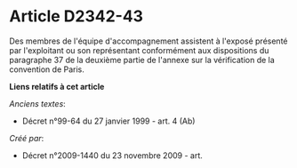 # Article D2342-43

Des membres de l'équipe d'accompagnement assistent à l'exposé présenté par l'exploitant ou son représentant conformément aux
dispositions du paragraphe 37 de la deuxième partie de l'annexe sur la vérification de la convention de Paris.

**Liens relatifs à cet article**

_Anciens textes_:

  - Décret n°99-64 du 27 janvier 1999 - art. 4 (Ab)

_Créé par_:

  - Décret n°2009-1440 du 23 novembre 2009 - art.
